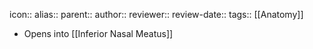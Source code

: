 icon:: 
alias::
parent:: 
author:: 
reviewer::
review-date::
tags:: [[Anatomy]]

- Opens into [[Inferior Nasal Meatus]]